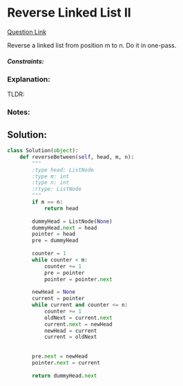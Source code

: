 # Reverse Linked List II  

[Question Link](https://leetcode.com/problems/reverse-linked-list-ii/)  

Reverse a linked list from position m to n. Do it in one-pass.  

##### Constraints:

### Explanation:
TLDR: 

### Notes:


## Solution:
```Python
class Solution(object):
    def reverseBetween(self, head, m, n):
        """
        :type head: ListNode
        :type m: int
        :type n: int
        :rtype: ListNode
        """
        if m == n:
            return head
        
        dummyHead = ListNode(None)
        dummyHead.next = head
        pointer = head
        pre = dummyHead
        
        counter = 1
        while counter < m:
            counter += 1
            pre = pointer
            pointer = pointer.next
            
        newHead = None
        current = pointer
        while current and counter <= n:
            counter += 1
            oldNext = current.next
            current.next = newHead
            newHead = current
            current = oldNext
    
            
        pre.next = newHead
        pointer.next = current
        
        return dummyHead.next
```